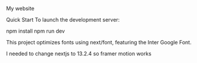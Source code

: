 My website

Quick Start
To launch the development server:

npm install
npm run dev

This project optimizes fonts using next/font, featuring the Inter Google Font.

I needed to change nextjs to 13.2.4 so framer motion works
